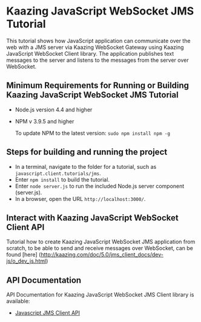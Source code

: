 # Kaazing JavaScript WebSocket JMS Tutorial

This tutorial shows how JavaScript application can communicate over the web with a JMS server via Kaazing WebSocket Gateway using Kaazing JavaScript WebSocket Client library. The application publishes text messages to the server and listens to the messages from the server over WebSocket.

## Minimum Requirements for Running or Building Kaazing JavaScript WebSocket JMS Tutorial

* Node.js version 4.4 and higher
* NPM v 3.9.5 and higher

    To update NPM to the latest version:
    `
        sudo npm install npm -g
    `

## Steps for building and running the project

* In a terminal, navigate to the folder for a tutorial, such as `javascript.client.tutorials/jms`.
* Enter `npm install` to build the tutorial.
* Enter `node server.js` to run the included Node.js server component (server.js).
* In a browser, open the URL `http://localhost:3000/`.

## Interact with Kaazing JavaScript WebSocket Client API

Tutorial how to create Kaazing JavaScript WebSocket JMS application from scratch, to be able to send and receive messages over WebSocket, can be found [here] (http://kaazing.com/doc/5.0/jms_client_docs/dev-js/o_dev_js.html)

## API Documentation

API Documentation for Kaazing JavaScript WebSocket JMS Client library is available:

* [Javascript JMS Client API](https://kaazing.com/doc/jms/4.0/apidoc/client/javascript/jms/index.html?JmsConnectionFactory)
